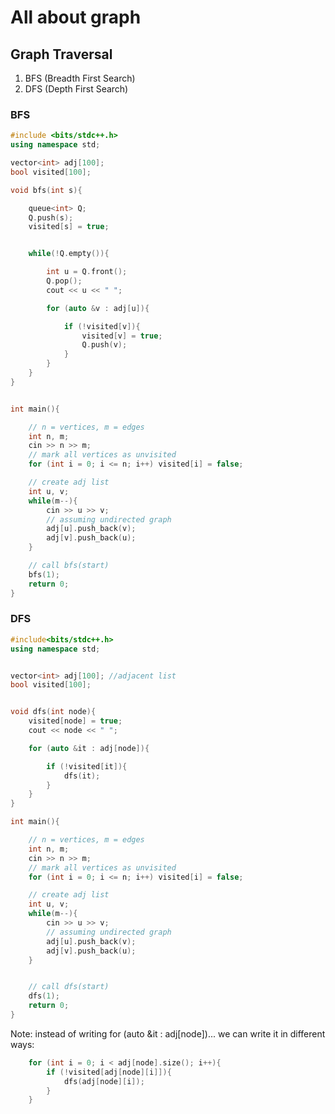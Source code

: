 # All about graph

## Graph Traversal
1. BFS (Breadth First Search)
2. DFS (Depth First Search)

### BFS

```cpp
#include <bits/stdc++.h>
using namespace std;

vector<int> adj[100];
bool visited[100];

void bfs(int s){

	queue<int> Q;
	Q.push(s);
	visited[s] = true;


	while(!Q.empty()){

		int u = Q.front();
		Q.pop();
		cout << u << " ";

		for (auto &v : adj[u]){

			if (!visited[v]){
				visited[v] = true;
				Q.push(v);
			}
		}
	}
}


int main(){

	// n = vertices, m = edges
	int n, m;
	cin >> n >> m;
	// mark all vertices as unvisited
	for (int i = 0; i <= n; i++) visited[i] = false;

	// create adj list
	int u, v;
	while(m--){
		cin >> u >> v;
		// assuming undirected graph
		adj[u].push_back(v);
		adj[v].push_back(u);
	}

	// call bfs(start)
	bfs(1);
	return 0;
}
```

### DFS

```cpp
#include<bits/stdc++.h>
using namespace std;


vector<int> adj[100]; //adjacent list
bool visited[100];


void dfs(int node){
	visited[node] = true;
	cout << node << " ";

	for (auto &it : adj[node]){

		if (!visited[it]){
			dfs(it);
		}
	}
}

int main(){

	// n = vertices, m = edges
	int n, m;
	cin >> n >> m;
	// mark all vertices as unvisited
	for (int i = 0; i <= n; i++) visited[i] = false;

	// create adj list
	int u, v;
	while(m--){
		cin >> u >> v;
		// assuming undirected graph
		adj[u].push_back(v);
		adj[v].push_back(u);
	}


	// call dfs(start)
	dfs(1);
	return 0;
}
```

Note: instead of writing for (auto &it : adj[node])... we can write it in different ways:

```cpp
	for (int i = 0; i < adj[node].size(); i++){
		if (!visited[adj[node][i]]){
			dfs(adj[node][i]);
		}
	}
```
